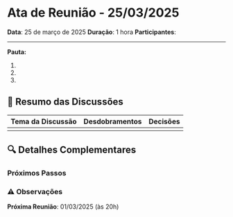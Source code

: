 # Ata de Reunião - 25/03/2025

**Data**: 25 de março de 2025
**Duração**: 1 hora
**Participantes**:

---

**Pauta:**

1.
2.
3.

## 📌 **Resumo das Discussões**

| Tema da Discussão | Desdobramentos | Decisões |
| ----------------- | -------------- | -------- |
|                   |                |          |

## 🔍 **Detalhes Complementares**

### **Próximos Passos**

### ⚠️ **Observações**

**Próxima Reunião**: 01/03/2025 (às 20h)
